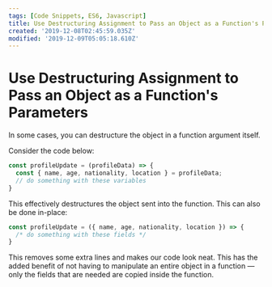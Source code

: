 ```yaml
---
tags: [Code Snippets, ES6, Javascript]
title: Use Destructuring Assignment to Pass an Object as a Function's Parameters
created: '2019-12-08T02:45:59.035Z'
modified: '2019-12-09T05:05:18.610Z'
---
```


Use Destructuring Assignment to Pass an Object as a Function's Parameters
============================================================================

In some cases, you can destructure the object in a function argument itself.

Consider the code below:
``` javascript
const profileUpdate = (profileData) => {
  const { name, age, nationality, location } = profileData;
  // do something with these variables
}
```
This effectively destructures the object sent into the function. This can also be done in-place:
``` javascript
const profileUpdate = ({ name, age, nationality, location }) => {
  /* do something with these fields */
}
```
This removes some extra lines and makes our code look neat. This has the added benefit of not having to manipulate an entire object in a function — only the fields that are needed are copied inside the function.

